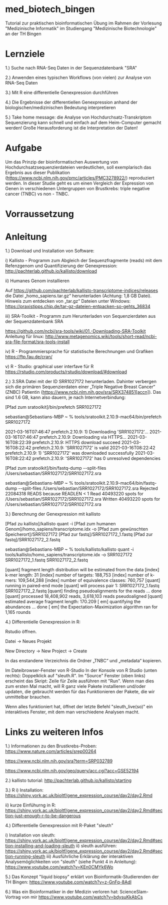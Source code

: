 # med_biotech_bingen
Tutorial zur praktischen bioinformatischen Übung im Rahmen der Vorlesung "Medizinische Informatik" im Studiengang "Medizinische Biotechnologie" an der TH Bingen

# Lernziele
1.) Suche nach RNA-Seq Daten in der Sequenzdatenbank "SRA"

2.) Anwenden eines typischen Workflows (von vielen) zur Analyse von RNA-Seq Daten

3.) Mit R eine differentielle Genexpression durchführen

4.) Die Ergebnisse der differentiellen Genexpression anhand der biologischen/medizinischen Bedeutung interpretieren

5.) Take home message: die Analyse von Hochdurchsatz-Transkriptom Sequenzierung kann schnell und einfach auf dem Heim-Computer gemacht werden! Große Herausforderung ist die Interpretation der Daten!

# Aufgabe

Um das Prinzip der bioinformatischen Auswertung von Hochdurchsatzsequenzierdateien verdeutlichen, soll exemplarisch das Ergebnis aus dieser Publikation (https://www.ncbi.nlm.nih.gov/pmc/articles/PMC3278922/) reproduziert werden.
In dieser Studie geht es um einen Vergleich der Expression von Genen in verschiedenen Untergruppen von Brustkrebs: triple negative cancer (TNBC) vs non - TNBC. 

# Vorraussetzung



# Anleitung
1.) Download und Installation von Software:

i) Kallisto - Programm zum Abgleich der Sequenzfragmente (reads) mit dem Refenzgenom und Quantifizierung der Genexpression: http://pachterlab.github.io/kallisto/download


ii) Humanes Genom installieren

Auf https://github.com/pachterlab/kallisto-transcriptome-indices/releases die Datei „homo_sapiens.tar.gz“ herunterladen (Achtung: 1,8 GB Datei).
Hinweis zum entdecken von „tar.gz“ Dateien unter Windows: https://praxistipps.chip.de/tar-gz-dateien-entpacken-so-gehts_36834


iii) SRA-Toolkit - Programm zum Herunterladen von Sequenzierdaten aus der Sequenzdatenbank SRA

https://github.com/ncbi/sra-tools/wiki/01.-Downloading-SRA-Toolkit
Anleitung für linux: http://www.metagenomics.wiki/tools/short-read/ncbi-sra-file-format/sra-tools-install

iv) R - Programmiersprache für statistische Berechnungen und Grafiken
https://ftp.fau.de/cran/

v) R - Studio: graphical user interfave für R
https://rstudio.com/products/rstudio/download/#download

2.) 
3.SRA Datei mit der ID SRR1027172 herunterladen. Dahinter verbergen sich die primären Sequenzierdaten einer „Triple Negative Breast Cancer“ (ZNBC) Patientin (https://www.ncbi.nlm.nih.gov/sra/SRX374851[accn]). Das sind 1.6 GB, kann also dauern, je nach Internetverbindung:

[Pfad zum sratoolkit]/bin/prefetch SRR1027172

sebastian@Sebastians-MBP ~ %  tools/sratoolkit.2.10.9-mac64/bin/prefetch SRR1027172    

2021-03-16T07:46:47 prefetch.2.10.9: 1) Downloading 'SRR1027172'...
2021-03-16T07:46:47 prefetch.2.10.9:  Downloading via HTTPS...
2021-03-16T08:22:39 prefetch.2.10.9:  HTTPS download succeed
2021-03-16T08:22:42 prefetch.2.10.9:  'SRR1027172' is valid
2021-03-16T08:22:42 prefetch.2.10.9: 1) 'SRR1027172' was downloaded successfully
2021-03-16T08:22:42 prefetch.2.10.9: 'SRR1027172' has 0 unresolved dependencies


[Pfad zum sratoolkit]/bin/fastq-dump --split-files /Users/sebastian/SRR1027172/SRR1027172.sra

sebastian@Sebastians-MBP ~ % tools/sratoolkit.2.10.9-mac64/bin/fastq-dump --split-files /Users/sebastian/SRR1027172/SRR1027172.sra
Rejected 22084318 READS because READLEN < 1
Read 40493220 spots for /Users/sebastian/SRR1027172/SRR1027172.sra
Written 40493220 spots for /Users/sebastian/SRR1027172/SRR1027172.sra

3.) Berechnung der Genexpression mit kallisto

[Pfad zu kallisto]/kallisto quant -i [Pfad zum humanen Genom]/homo_sapiens/transcriptome.idx -o [Pfad zum gewünschten Speicherort]/SRR1027172 [Pfad zur fastq]/SRR1027172_1.fastq [Pfad zur fastq]/SRR1027172_2.fastq 

sebastian@Sebastians-MBP ~ % tools/kallisto/kallisto quant -i tools/kallisto/homo_sapiens/transcriptome.idx -o SRR1027172 SRR1027172_1.fastq SRR1027172_2.fastq 

[quant] fragment length distribution will be estimated from the data
[index] k-mer length: 31
[index] number of targets: 188,753
[index] number of k-mers: 109,544,288
[index] number of equivalence classes: 760,757
[quant] running in paired-end mode
[quant] will process pair 1: SRR1027172_1.fastq
                             SRR1027172_2.fastq
[quant] finding pseudoalignments for the reads ... done
[quant] processed 18,408,902 reads, 3,618,103 reads pseudoaligned
[quant] estimated average fragment length: 170.209
[   em] quantifying the abundances ... done
[   em] the Expectation-Maximization algorithm ran for 1,165 rounds

4.) Differentielle Genexpression in R:

Rstudio öffnen. 

Datei -> Neues Projekt

New Directory -> New Project -> Create

In das enstandene Verzeichnis die Ordner „TNBC“ und „metadata“ kopieren.

Im Dateibrowser-Fenster von R-Studio In der Konsole von R Studio (unten rechts): Doppelklick auf "sleuth.R". Im "Source" Fenster (oben links) erscheint das Skript: Zeile für Zeile ausführen mit "Run". Wenn man dies zum ersten Mal macht, will R ganz viele Pakete installieren und/oder updaten, die gebraucht werden für das Funktionieren der Pakete, die wir unmittelbar brauchen.

Wenn alles funktioniert hat, öffnet der letzte Befehl "sleuth_live(so)" ein interaktives Fenster, mit dem man verschiedene Analysen macht.

# Links zu weiteren Infos

1.) Informationen zu den Brustkrebs-Proben: 
https://www.nature.com/articles/srep00264

https://www.ncbi.nlm.nih.gov/sra?term=SRP032789

https://www.ncbi.nlm.nih.gov/geo/query/acc.cgi?acc=GSE52194


2.) kallisto tutorial: 
http://pachterlab.github.io/kallisto/starting

3.) R 
i) Installation: https://shiny.york.ac.uk/bioltf/gene_expression_course/day2/day2.Rmd

ii) kurze Einfühurng in R: https://shiny.york.ac.uk/bioltf/gene_expression_course/day2/day2.Rmd#section-just-enough-r-to-be-dangerous

4.) Differentielle Genexpression mit R-Paket "sleuth"

i) Installation von sleuth: https://shiny.york.ac.uk/bioltf/gene_expression_course/day2/day2.Rmd#section-installing-and-loading-sleuth
ii) sleuth ausführen: https://shiny.york.ac.uk/bioltf/gene_expression_course/day2/day2.Rmd#section-running-sleuth
iii) Ausführliche Erklärung der interaktiven Analysemöglichkeiten von "sleuth" (siehe Punkt 4 in Anleitung): https://www.youtube.com/watch?v=KEn0CMYk6Wo

5.) Das Konzept "liquid biopsy" erklärt von Bioinformatik-Studierenden der TH Bingen: https://www.youtube.com/watch?v=z-GnFq-8AdI

6.) Was ein Bioinformatiker in der Medizin verloren hat: ScienceSlam-Vortrag von mir https://www.youtube.com/watch?v=bdysuKkAbCs


